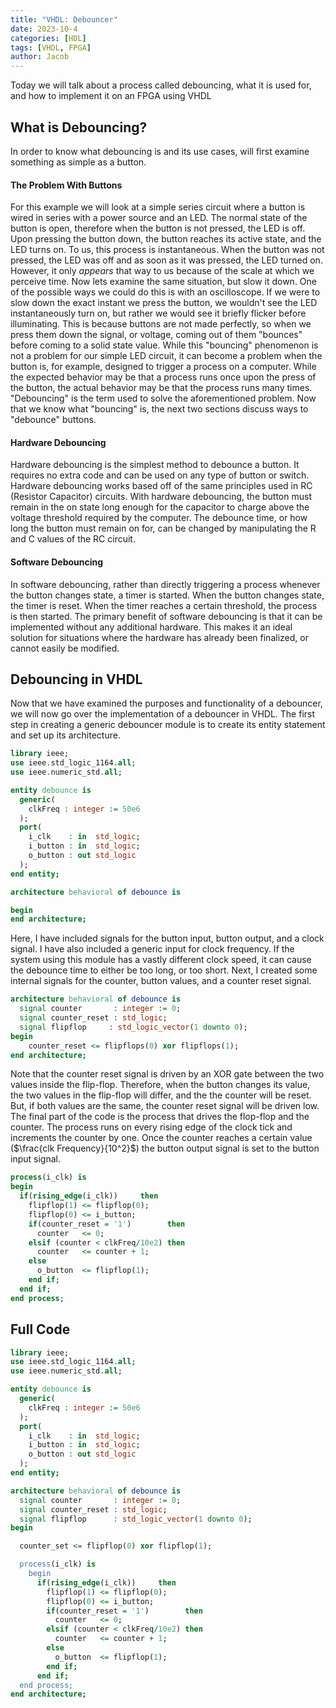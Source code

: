 ```yaml
---
title: "VHDL: Debouncer"
date: 2023-10-4
categories: [HDL]
tags: [VHDL, FPGA]
author: Jacob
---
```


Today we will talk about a process called debouncing, what it is used for, and how to implement it on an FPGA using VHDL

## What is Debouncing?

In order to know what debouncing is and its use cases, will first examine something as simple as a button. 
#### The Problem With Buttons
For this example we will look at a simple series circuit where a button is wired in series with a power source and an LED. The normal state of the button is open, therefore when the button is not pressed, the LED is off. Upon pressing the button down, the button reaches its active state, and the LED turns on. To us, this process is instantaneous. When the button was not pressed, the LED was off and as soon as it was pressed, the LED turned on. However, it only *appears* that way to us because of the scale at which we perceive time.
Now lets examine the same situation, but slow it down. One of the possible ways we could do this is with an oscilloscope. If we were to slow down the exact instant we press the button, we wouldn't see the LED instantaneously turn on, but rather we would see it briefly flicker before illuminating. This is because buttons are not made perfectly, so when we press them down the signal, or voltage, coming out of them "bounces" before coming to a solid state value.
While this "bouncing" phenomenon is not a problem for our simple LED circuit, it can become a problem when the button is, for example, designed to trigger a process on a computer. While the expected behavior may be that a process runs once upon the press of the button, the actual behavior may be that the process runs many times.
"Debouncing" is the term used to solve the aforementioned problem.
Now that we know what "bouncing" is, the next two sections discuss ways to "debounce" buttons.
#### Hardware Debouncing
Hardware debouncing is the simplest method to debounce a button. It requires no extra code and can be used on any type of button or switch. Hardware debouncing works based off of the same principles used in RC (Resistor Capacitor) circuits. With hardware debouncing, the button must remain in the on state long enough for the capacitor to charge above the voltage threshold required by the computer. The debounce time, or how long the button must remain on for, can be changed by manipulating the R and C values of the RC circuit.

#### Software Debouncing
In software debouncing, rather than directly triggering a process whenever the button changes state, a timer is started. When the button changes state, the timer is reset. When the timer reaches a certain threshold, the process is then started. The primary benefit of software debouncing is that it can be implemented without any additional hardware. This makes it an ideal solution for situations where the hardware has already been finalized, or cannot easily be modified.

## Debouncing in VHDL
Now that we have examined the purposes and functionality of a debouncer, we will now go over the implementation of a debouncer in VHDL.
The first step in creating a generic debouncer module is to create its entity statement and set up its architecture. 

```vhdl
library ieee;
use ieee.std_logic_1164.all;
use ieee.numeric_std.all;

entity debounce is
  generic(
    clkFreq : integer := 50e6
  );
  port(
    i_clk    : in  std_logic;
    i_button : in  std_logic;
    o_button : out std_logic
  );
end entity;

architecture behavioral of debounce is

begin
end architecture;
```
Here, I have included signals for the button input, button output, and a clock signal. I have also included a generic input for clock frequency. If the system using this module has a vastly different clock speed, it can cause the debounce time to either be too long, or too short.
Next, I created some internal signals for the counter, button values, and a counter reset signal.
```vhdl
architecture behavioral of debounce is
  signal counter       : integer := 0;
  signal counter_reset : std_logic;
  signal flipflop     : std_logic_vector(1 downto 0);
begin
	counter_reset <= flipflops(0) xor flipflops(1);
end architecture;
```

Note that the counter reset signal is driven by an XOR gate between the two values inside the flip-flop. Therefore, when the button changes its value, the two values in the flip-flop will differ, and the the counter will be reset. But, if both values are the same, the counter reset signal will be driven low.
The final part of the code is the process that drives the flop-flop and the counter. The process runs on every rising edge of the clock tick and increments the counter by one. Once the counter reaches a certain value ($\frac{clk Frequency}{10^2}$) the button output signal is set to the button input signal.

```vhdl
process(i_clk) is
begin
  if(rising_edge(i_clk))     then
	flipflop(1) <= flipflop(0);
	flipflop(0) <= i_button;
	if(counter_reset = '1')        then
	  counter   <= 0;
	elsif (counter < clkFreq/10e2) then
	  counter   <= counter + 1;
	else
	  o_button  <= flipflop(1);
	end if;
  end if;
end process;
```

## Full Code

```vhdl
library ieee;
use ieee.std_logic_1164.all;
use ieee.numeric_std.all;

entity debounce is
  generic(
    clkFreq : integer := 50e6
  );
  port(
    i_clk    : in  std_logic;
    i_button : in  std_logic;
    o_button : out std_logic
  );
end entity;

architecture behavioral of debounce is
  signal counter       : integer := 0;
  signal counter_reset : std_logic;
  signal flipflop      : std_logic_vector(1 downto 0);
begin

  counter_set <= flipflop(0) xor flipflop(1);

  process(i_clk) is
    begin
      if(rising_edge(i_clk))     then
        flipflop(1) <= flipflop(0);
        flipflop(0) <= i_button;
        if(counter_reset = '1')        then
          counter   <= 0;
        elsif (counter < clkFreq/10e2) then
          counter   <= counter + 1;
        else
          o_button  <= flipflop(1);
        end if;
      end if;
  end process;
end architecture;
```